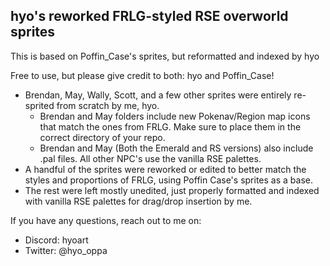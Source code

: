 
## hyo's reworked FRLG-styled RSE overworld sprites

This is based on Poffin_Case's sprites, but reformatted and indexed by hyo

Free to use, but please give credit to both: hyo and Poffin_Case!

- Brendan, May, Wally, Scott, and a few other sprites were entirely re-sprited from scratch by me, hyo.
	- Brendan and May folders include new Pokenav/Region map icons that match the ones from FRLG. Make sure to place them in the correct directory of your repo.
	- Brendan and May (Both the Emerald and RS versions) also include .pal files. All other NPC's use the vanilla RSE palettes.
- A handful of the sprites were reworked or edited to better match the styles and proportions of FRLG, using Poffin Case's sprites as a base.
- The rest were left mostly unedited, just properly formatted and indexed with vanilla RSE palettes for drag/drop insertion by me.

If you have any questions, reach out to me on:
- Discord: hyoart
- Twitter: @hyo_oppa
